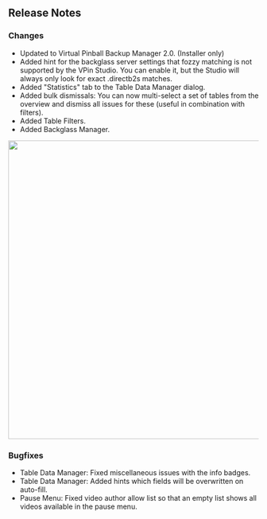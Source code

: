 ## Release Notes

### Changes

- Updated to Virtual Pinball Backup Manager 2.0. (Installer only)
- Added hint for the backglass server settings that fozzy matching is not supported by the VPin Studio. You can enable it, but the Studio will always only look for exact .directb2s matches.
- Added "Statistics" tab to the Table Data Manager dialog.
- Added bulk dismissals: You can now multi-select a set of tables from the overview and dismiss all issues for these (useful in combination with filters).
- Added Table Filters.
- Added Backglass Manager.

<img src="https://raw.githubusercontent.com/syd711/vpin-studio/main/documentation/cards/transparent-cards.png" width="600" />

### Bugfixes

- Table Data Manager: Fixed miscellaneous issues with the info badges.
- Table Data Manager: Added hints which fields will be overwritten on auto-fill.
- Pause Menu: Fixed video author allow list so that an empty list shows all videos available in the pause menu. 
